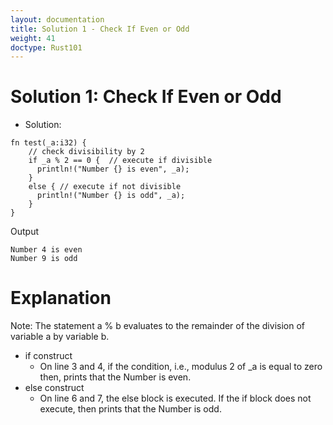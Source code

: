 ```yaml
---
layout: documentation
title: Solution 1 - Check If Even or Odd
weight: 41
doctype: Rust101
---
```


# Solution 1: Check If Even or Odd

- Solution:


```
fn test(_a:i32) { 
    // check divisibility by 2
    if _a % 2 == 0 {  // execute if divisible
      println!("Number {} is even", _a);
    }
    else { // execute if not divisible
      println!("Number {} is odd", _a);
    }
}

```

Output

```
Number 4 is even
Number 9 is odd

```

# Explanation 
Note: The statement a % b evaluates to the remainder of the division of variable a by variable b.

- if construct
    -  On line 3 and 4, if the condition, i.e., modulus 2 of _a is equal to zero then, prints that the Number is even.
- else construct
    - On line 6 and 7, the else block is executed. If the if block does not execute, then prints that the Number is odd.
